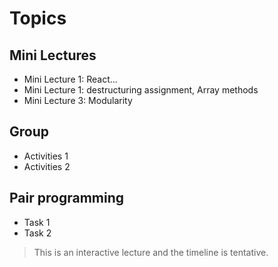 
# Topics

## Mini Lectures
- Mini Lecture 1: React...
- Mini Lecture 1: destructuring assignment,  Array methods
- Mini Lecture 3: Modularity

## Group
- Activities 1
- Activities 2

## Pair programming
- Task 1
- Task 2

> This is an interactive lecture and the timeline is tentative.
